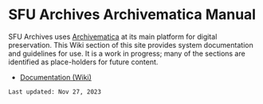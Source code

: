 # SFU Archives Archivematica Manual
SFU Archives uses [Archivematica](https://www.archivematica.org/en/) at its main platform for digital preservation. This Wiki section of this site provides system documentation and guidelines for use. It is a work in progress; many of the sections are identified as place-holders for future content.
- [Documentation (Wiki)](https://github.com/SFU-Archives/archivematica-manual/wiki)

```
Last updated: Nov 27, 2023
```
